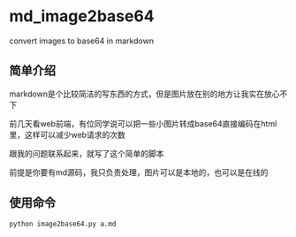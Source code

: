 # md_image2base64
convert images to base64 in markdown  

## 简单介绍
markdown是个比较简洁的写东西的方式，但是图片放在别的地方让我实在放心不下  

前几天看web前端，有位同学说可以把一些小图片转成base64直接编码在html里，这样可以减少web请求的次数  

跟我的问题联系起来，就写了这个简单的脚本  

前提是你要有md源码，我只负责处理，图片可以是本地的，也可以是在线的  


## 使用命令  
`python image2base64.py a.md`
